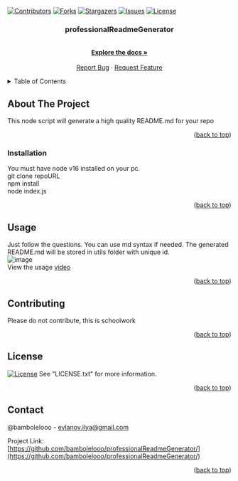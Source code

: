 <a id="readme-top"></a>

[![Contributors][contributors-shield]][contributors-url]
[![Forks][forks-shield]][forks-url]
[![Stargazers][stars-shield]][stars-url]
[![Issues][issues-shield]][issues-url]
[![License][license-shield]][license-url]

<h3 align="center">professionalReadmeGenerator</h3>

  <p align="center">
    <br />
    <a href="https://github.com/bambolelooo/professionalReadmeGenerator/"><strong>Explore the docs »</strong></a>
    <br />
    <br />
    <a href="https://github.com/bambolelooo/professionalReadmeGenerator//issues">Report Bug</a>
    ·
    <a href="https://github.com/bambolelooo/professionalReadmeGenerator//issues">Request Feature</a>
  </p>
</div>

<!-- TABLE OF CONTENTS -->
<details>
  <summary>Table of Contents</summary>
  <ol>
    <li>
      <a href="#about-the-project">About The Project</a>
    </li>
    <li><a href="#installation">Installation</a></li>
    <li><a href="#usage">Usage</a></li>
    <li><a href="#contributing">Contributing</a></li>
    <li><a href="#license">License</a></li>
    <li><a href="#contact">Contact</a></li>
  </ol>
</details>

<!-- ABOUT THE PROJECT -->

## About The Project

This node script will generate a high quality README.md for your repo

<p align="right">(<a href="#readme-top">back to top</a>)</p>

### Installation
You must have node v16 installed on your pc.<br>
git clone repoURL <br>npm install<br>node index.js

<p align="right">(<a href="#readme-top">back to top</a>)</p>

<!-- USAGE EXAMPLES -->

## Usage

Just follow the questions. You can use md syntax if needed. The generated README.md will be stored in utils folder with unique id.
<br>
![image](https://user-images.githubusercontent.com/63548697/206310727-739e4705-3ff2-49a0-b17b-f02fdc80ff8d.png)
<br>
View the usage [video](https://drive.google.com/file/d/1H--4L3IIWpImKS6u8GuVU95jwHlW6T6b/view)

<p align="right">(<a href="#readme-top">back to top</a>)</p>

<!-- CONTRIBUTING -->

## Contributing

Please do not contribute, this is schoolwork

<p align="right">(<a href="#readme-top">back to top</a>)</p>

<!-- LICENSE -->

## License

[![License][license-shield]][license-url] See "LICENSE.txt" for more information.

<p align="right">(<a href="#readme-top">back to top</a>)</p>

<!-- CONTACT -->

## Contact

@bambolelooo - evlanov.ilya@gmail.com

Project Link: [https://github.com/bambolelooo/professionalReadmeGenerator/](https://github.com/bambolelooo/professionalReadmeGenerator/)

<p align="right">(<a href="#readme-top">back to top</a>)</p>

<!-- MARKDOWN LINKS & IMAGES -->
<!-- https://www.markdownguide.org/basic-syntax/#reference-style-links -->

[contributors-shield]: https://img.shields.io/github/contributors/bambolelooo/professionalReadmeGenerator.svg?style=for-the-badge
[contributors-url]: https://github.com/bambolelooo/professionalReadmeGenerator//graphs/contributors
[forks-shield]: https://img.shields.io/github/forks/bambolelooo/professionalReadmeGenerator.svg?style=for-the-badge
[forks-url]: https://github.com/bambolelooo/professionalReadmeGenerator//network/members
[stars-shield]: https://img.shields.io/github/stars/bambolelooo/professionalReadmeGenerator.svg?style=for-the-badge
[stars-url]: https://github.com/bambolelooo/professionalReadmeGenerator//stargazers
[issues-shield]: https://img.shields.io/github/issues/bambolelooo/professionalReadmeGenerator.svg?style=for-the-badge
[issues-url]: https://github.com/bambolelooo/professionalReadmeGenerator//issues
[license-shield]: https://img.shields.io/github/license/bambolelooo/professionalReadmeGenerator.svg?style=for-the-badge
[license-url]: https://github.com/bambolelooo/professionalReadmeGenerator//blob/main/LICENSE

